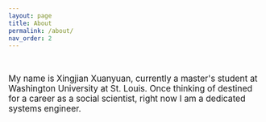 ```yaml
---
layout: page
title: About
permalink: /about/
nav_order: 2
---
```


<br />

<p style="font-size:120%;">
    My name is Xingjian Xuanyuan, currently a master's student at Washington University at St. Louis. Once thinking of destined for a career as a social scientist, right now I am a dedicated systems engineer.
</p>